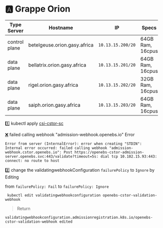 # :a: Grappe Orion

| Type Server   | Hostname                     |  IP               | Specs                 |
|---------------|------------------------------|-------------------|-----------------------|
| control plane | betelgeuse.orion.gasy.africa | `10.13.15.200/20` | 64GB Ram,      16cpus |
| data plane    | bellatrix.orion.gasy.africa  | `10.13.15.201/20` | 64GB Ram,      16cpus |
| data plane    | rigel.orion.gasy.africa      | `10.13.15.202/20` | 32GB Ram,      16cpus |
| data plane    | saiph.orion.gasy.africa      | `10.13.15.203/20` | 64GB Ram,      16cpus |



:one: kubectl apply [csi-cstor-sc](csi-cstor-sc.md)

[:x:](https://github.com/openebs/openebs/issues/3046) failed calling webhook "admission-webhook.openebs.io" Error
```
Error from server (InternalError): error when creating "STDIN": Internal error occurred: failed calling webhook "admission-webhook.cstor.openebs.io": Post https://openebs-cstor-admission-server.openebs.svc:443/validate?timeout=5s: dial tcp 10.102.15.93:443: connect: no route to host
```

:two: change the validatingwebhookConfiguration `failurePolicy` to `Ignore` by Editing 

from `failurePolicy: Fail` to   `failurePolicy: Ignore`

```
 kubectl edit validatingwebhookconfiguration openebs-cstor-validation-webhook
```
> Return
```
validatingwebhookconfiguration.admissionregistration.k8s.io/openebs-cstor-validation-webhook edited
```
